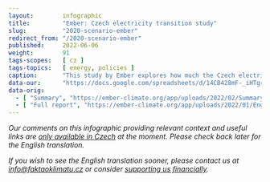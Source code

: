 ```yaml
---
layout:        infographic
title:         "Ember: Czech electricity transition study"
slug:          "2020-scenario-ember"
redirect_from: "/2020-scenario-ember"
published:     2022-06-06
weight:        91
tags-scopes:   [ cz ]
tags-topics:   [ energy, policies ]
caption:       "This study by Ember explores how much the Czech electricity generation industry could change by 2030. Specifically, it focuses on the scenario in which all the coal power plants and heating plants in the country are shut down – what would then be the most cost-effective way to build and run new power plants? The study shows that even a very ambitious plan like this one is doable but it would require solar, wind and backup natural gas power plants to be built much faster than they are now."
data-our:      "https://docs.google.com/spreadsheets/d/14CB428mF-_iHTgrLb2Dd0zJZ4xHUMdGhbr_FZ2fZy6k/edit"
data-orig:
  - [ "Summary", "https://ember-climate.org/app/uploads/2022/02/Summary_Coal-Free-Czechia-2030.pdf" ]
  - [ "Full report", "https://ember-climate.org/app/uploads/2022/01/English-Coal-free_Czechia_2030.pdf" ]
---
```


_Our comments on this infographic providing relevant context and useful links are [only available in Czech](https://faktaoklimatu.cz/studie/2020-scenar-ember) at the moment. Please check back later for the English translation._

_If you wish to see the English translation sooner, please contact us at [info@faktaoklimatu.cz](mailto:info@faktaoklimatu.cz) or consider [supporting us financially](https://www.darujme.cz/projekt/1203742)._
